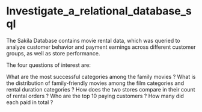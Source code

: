 # Investigate_a_relational_database_sql
The Sakila Database contains movie rental data, which was queried to analyze customer behavior and payment earnings across different customer groups, as well as store performance.

The four questions of interest are:

What are the most successful categories among the family movies ? 
What is the distribution of family-friendly movies among the film categories and rental duration categories ?
How does the two stores compare in their count of rental orders ?
Who are the top 10 paying customers ? How many did each paid in total ?
